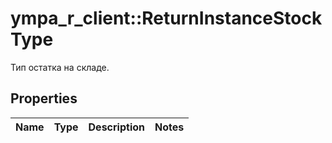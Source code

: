 # ympa_r_client::ReturnInstanceStockType

Тип остатка на складе.

## Properties
Name | Type | Description | Notes
------------ | ------------- | ------------- | -------------


